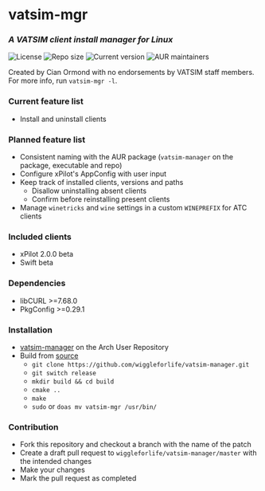 # vatsim-mgr
### *A VATSIM client install manager for Linux*
![License](https://img.shields.io/github/license/wiggleforlife/vatsim-mgr?style=for-the-badge)
![Repo size](https://img.shields.io/github/repo-size/wiggleforlife/vatsim-mgr?style=for-the-badge)
![Current version](https://img.shields.io/aur/version/vatsim-manager?style=for-the-badge)
![AUR maintainers](https://img.shields.io/aur/maintainer/vatsim-manager?style=for-the-badge)

Created by Cian Ormond with no endorsements by VATSIM staff members. For more info, run `vatsim-mgr -l`.

### Current feature list
* Install and uninstall clients

### Planned feature list
* Consistent naming with the AUR package (`vatsim-manager` on the package, executable and repo)
* Configure xPilot's AppConfig with user input
* Keep track of installed clients, versions and paths
  * Disallow uninstalling absent clients
  * Confirm before reinstalling present clients
* Manage `winetricks` and `wine` settings in a custom `WINEPREFIX` for ATC clients

### Included clients
* xPilot 2.0.0 beta
* Swift beta

### Dependencies
* libCURL >=7.68.0
* PkgConfig >=0.29.1

### Installation
* [vatsim-manager](https://aur.archlinux.org/vatsim-manager) on the Arch User Repository
* Build from [source](https://github.com/wiggleforlife/vatsim-manager/tree/release)
  * `git clone https://github.com/wiggleforlife/vatsim-manager.git`
  * `git switch release`
  * `mkdir build && cd build`
  * `cmake ..`
  * `make`
  * `sudo` or `doas mv vatsim-mgr /usr/bin/`

### Contribution
* Fork this repository and checkout a branch with the name of the patch
* Create a draft pull request to `wiggleforlife/vatsim-manager/master` with the intended changes
* Make your changes
* Mark the pull request as completed

